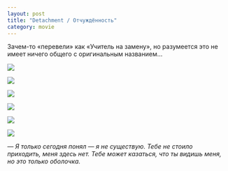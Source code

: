 ```yaml
---
layout: post
title: "Detachment / Отчуждённость"
category: movie
---
```

Зачем-то «перевели» как «Учитель на замену», но разумеется это не имеет ничего общего с оригинальным названием...

![](https://pics.livejournal.com/quillcraft/pic/001td405)

![](https://ic.pics.livejournal.com/quillcraft/13449910/289223/289223_original.jpg)

![](https://pics.livejournal.com/quillcraft/pic/001tfpa4)

![](https://pics.livejournal.com/quillcraft/pic/001tgac0)

![](https://pics.livejournal.com/quillcraft/pic/001th8qb)

![](https://pics.livejournal.com/quillcraft/pic/001tk633)

*— Я только сегодня понял — я не существую. Тебе не стоило приходить, меня здесь нет. Тебе может казаться, что ты видишь меня, но это только оболочка.*
